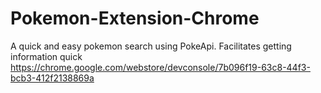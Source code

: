 # Pokemon-Extension-Chrome
A quick and easy pokemon search using PokeApi. Facilitates getting information quick
https://chrome.google.com/webstore/devconsole/7b096f19-63c8-44f3-bcb3-412f2138869a
